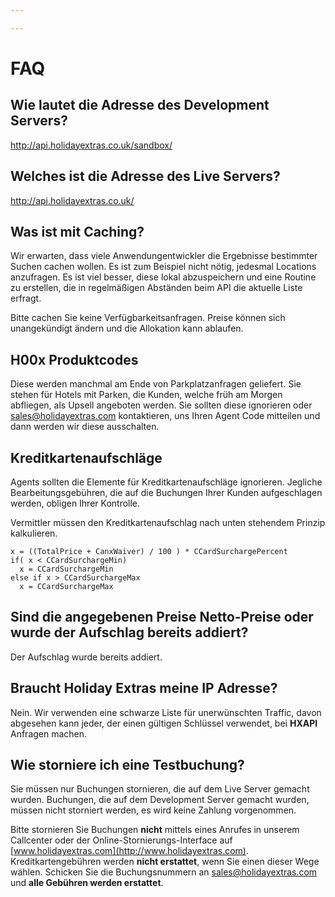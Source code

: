 ```yaml
---

---
```


# FAQ



## Wie lautet die Adresse des Development Servers?

http://api.holidayextras.co.uk/sandbox/




## Welches ist die Adresse des Live Servers?

http://api.holidayextras.co.uk/









## Was ist mit Caching?

Wir erwarten, dass viele Anwendungentwickler die Ergebnisse bestimmter Suchen cachen wollen. Es ist zum Beispiel nicht nötig, jedesmal Locations anzufragen. Es ist viel besser, diese lokal abzuspeichern und eine Routine zu erstellen, die in regelmäßigen Abständen beim API die aktuelle Liste erfragt.

Bitte cachen Sie keine Verfügbarkeitsanfragen. Preise können sich unangekündigt ändern und die Allokation kann ablaufen.



## H00x Produktcodes

Diese werden manchmal am Ende von Parkplatzanfragen geliefert. Sie stehen für Hotels mit Parken, die Kunden, welche früh am Morgen abfliegen, als Upsell angeboten werden. Sie sollten diese ignorieren oder <sales@holidayextras.com> kontaktieren, uns Ihren Agent Code mitteilen und dann werden wir diese ausschalten.





## Kreditkartenaufschläge

Agents sollten die Elemente für Kreditkartenaufschläge ignorieren. Jegliche Bearbeitungsgebühren, die auf die Buchungen Ihrer Kunden aufgeschlagen werden, obligen Ihrer Kontrolle.

Vermittler müssen den Kreditkartenaufschlag nach unten stehendem Prinzip kalkulieren.

```
x = ((TotalPrice + CanxWaiver) / 100 ) * CCardSurchargePercent
if( x < CCardSurchargeMin) 
  x = CCardSurchargeMin
else if x > CCardSurchargeMax
  x = CCardSurchargeMax
```




## Sind die angegebenen Preise Netto-Preise oder wurde der Aufschlag bereits addiert?

Der Aufschlag wurde bereits addiert.







## Braucht Holiday Extras meine IP Adresse?

Nein. Wir verwenden eine schwarze Liste für unerwünschten Traffic, davon abgesehen kann jeder, der einen gültigen Schlüssel verwendet, bei **HXAPI** Anfragen machen.




## Wie storniere ich eine Testbuchung?

Sie müssen nur Buchungen stornieren, die auf dem Live Server gemacht wurden. Buchungen, die auf dem Development Server gemacht wurden, müssen nicht storniert werden, es wird keine Zahlung vorgenommen.

Bitte stornieren Sie Buchungen **nicht** mittels eines Anrufes in unserem Callcenter oder der Online-Stornierungs-Interface auf [www.holidayextras.com](http://www.holidayextras.com). Kreditkartengebühren werden **nicht erstattet**, wenn Sie einen dieser Wege wählen. Schicken Sie die Buchungsnummern an <sales@holidayextras.com> und **alle Gebühren werden erstattet**.
